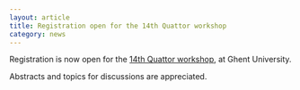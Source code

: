 ```yaml
---
layout: article
title: Registration open for the 14th Quattor workshop
category: news
---
```


Registration is now open for the
[14th Quattor workshop](https://indico.cern.ch/conferenceDisplay.py?confId=196712),
at Ghent University.

Abstracts and topics for discussions are appreciated.
